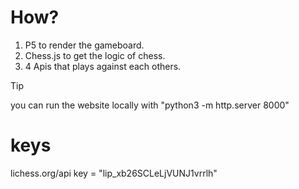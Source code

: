 # How? 

1. P5 to render the gameboard.
2. Chess.js to get the logic of chess.
3. 4 Apis that plays against each others.

> [!TIP]
> you can run the website locally with "python3 -m http.server 8000"



# keys

lichess.org/api 
key = "lip_xb26SCLeLjVUNJ1vrrlh"


